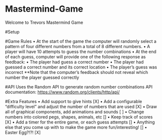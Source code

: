 # Mastermind-Game
Welcome to Trevors Mastermind Game 

#Setup


#Game Rules
• At the start of the game the computer will randomly select a pattern of four different
numbers from a total of 8 different numbers.
• A player will have 10 attempts to guess the number combinations
• At the end of each guess, computer will provide one of the following response
as feedback:
• The player had guess a correct number
• The player had guessed a correct number and its correct location
• The player’s guess was incorrect
**Note that the computer’s feedback should not reveal which number the player guessed
correctly

#API
Uses the Random API to generate random number combinations
API documentation: https://www.random.org/clients/http/api/

#Extra Features
• Add support to give hints [X]
• Add a configurable “difficulty level” and adjust the number of numbers that are used [X]
• Draw all of graphical components, add animations and sounds [ ]
• Change numbers into colored pegs, shapes, animals, etc []
• Keep track of scores [X]
• Add a timer for the entire game, or each guess attempts []
• Anything else that you come up with to make the game more fun/interesting! []
• Easter Egg?!?! [X]
